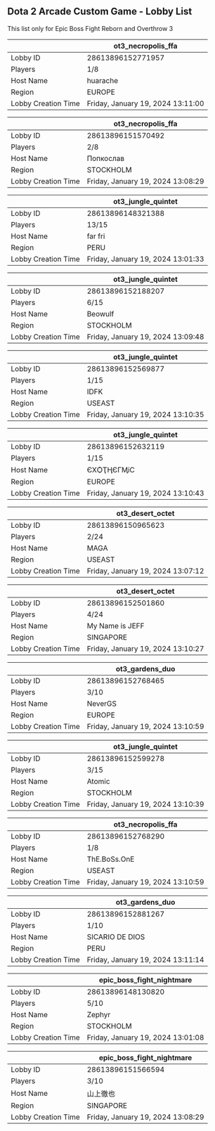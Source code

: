 ## Dota 2 Arcade Custom Game - Lobby List

This list only for Epic Boss Fight Reborn and Overthrow 3

|  | ot3_necropolis_ffa |
| ------ | ------ |
| Lobby ID | 28613896152771957 |
| Players | 1/8 |
| Host Name | huarache |
| Region | EUROPE |
| Lobby Creation Time | Friday, January 19, 2024 13:11:00 |


|  | ot3_necropolis_ffa |
| ------ | ------ |
| Lobby ID | 28613896151570492 |
| Players | 2/8 |
| Host Name | Попкослав |
| Region | STOCKHOLM |
| Lobby Creation Time | Friday, January 19, 2024 13:08:29 |


|  | ot3_jungle_quintet |
| ------ | ------ |
| Lobby ID | 28613896148321388 |
| Players | 13/15 |
| Host Name | far fri |
| Region | PERU |
| Lobby Creation Time | Friday, January 19, 2024 13:01:33 |


|  | ot3_jungle_quintet |
| ------ | ------ |
| Lobby ID | 28613896152188207 |
| Players | 6/15 |
| Host Name | Beowulf |
| Region | STOCKHOLM |
| Lobby Creation Time | Friday, January 19, 2024 13:09:48 |


|  | ot3_jungle_quintet |
| ------ | ------ |
| Lobby ID | 28613896152569877 |
| Players | 1/15 |
| Host Name | IDFK |
| Region | USEAST |
| Lobby Creation Time | Friday, January 19, 2024 13:10:35 |


|  | ot3_jungle_quintet |
| ------ | ------ |
| Lobby ID | 28613896152632119 |
| Players | 1/15 |
| Host Name | ЄXѺҬӉЄГӍіС |
| Region | EUROPE |
| Lobby Creation Time | Friday, January 19, 2024 13:10:43 |


|  | ot3_desert_octet |
| ------ | ------ |
| Lobby ID | 28613896150965623 |
| Players | 2/24 |
| Host Name | MAGA |
| Region | USEAST |
| Lobby Creation Time | Friday, January 19, 2024 13:07:12 |


|  | ot3_desert_octet |
| ------ | ------ |
| Lobby ID | 28613896152501860 |
| Players | 4/24 |
| Host Name | My Name is JEFF |
| Region | SINGAPORE |
| Lobby Creation Time | Friday, January 19, 2024 13:10:27 |


|  | ot3_gardens_duo |
| ------ | ------ |
| Lobby ID | 28613896152768465 |
| Players | 3/10 |
| Host Name | NeverGS |
| Region | EUROPE |
| Lobby Creation Time | Friday, January 19, 2024 13:10:59 |


|  | ot3_jungle_quintet |
| ------ | ------ |
| Lobby ID | 28613896152599278 |
| Players | 3/15 |
| Host Name | Atomic |
| Region | STOCKHOLM |
| Lobby Creation Time | Friday, January 19, 2024 13:10:39 |


|  | ot3_necropolis_ffa |
| ------ | ------ |
| Lobby ID | 28613896152768290 |
| Players | 1/8 |
| Host Name | ThE.BoSs.OnE |
| Region | USEAST |
| Lobby Creation Time | Friday, January 19, 2024 13:10:59 |


|  | ot3_gardens_duo |
| ------ | ------ |
| Lobby ID | 28613896152881267 |
| Players | 1/10 |
| Host Name | SICARIO DE DIOS |
| Region | PERU |
| Lobby Creation Time | Friday, January 19, 2024 13:11:14 |


|  | epic_boss_fight_nightmare |
| ------ | ------ |
| Lobby ID | 28613896148130820 |
| Players | 5/10 |
| Host Name | Zephyr |
| Region | STOCKHOLM |
| Lobby Creation Time | Friday, January 19, 2024 13:01:08 |


|  | epic_boss_fight_nightmare |
| ------ | ------ |
| Lobby ID | 28613896151566594 |
| Players | 3/10 |
| Host Name | 山上徹也 |
| Region | SINGAPORE |
| Lobby Creation Time | Friday, January 19, 2024 13:08:29 |


